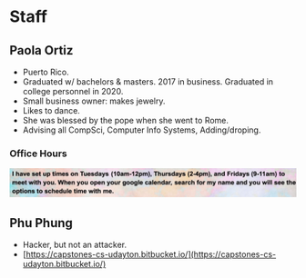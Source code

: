# Staff

## Paola Ortiz

* Puerto Rico.
* Graduated w/ bachelors & masters. 2017 in business. Graduated in college personnel in 2020.
* Small business owner: makes jewelry. 
* Likes to dance.
* She was blessed by the pope when she went to Rome.
* Advising all CompSci, Computer Info Systems, Adding/droping.

### Office Hours

![](../../.gitbook/assets/screen-shot-2020-09-09-at-5.08.15-pm.png)

## Phu Phung

* Hacker, but not an attacker.
* [https://capstones-cs-udayton.bitbucket.io/](https://capstones-cs-udayton.bitbucket.io/)



